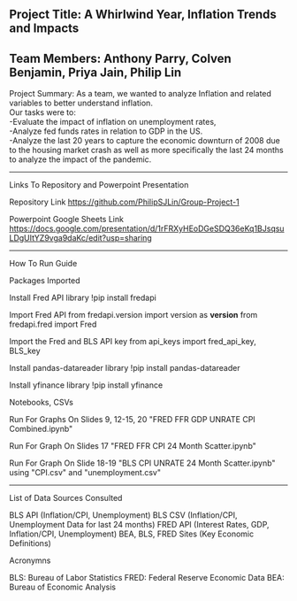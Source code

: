 Project Title: A Whirlwind Year, Inflation Trends and Impacts
----------------------------------------------------------------------
Team Members: Anthony Parry, Colven Benjamin, Priya Jain, Philip Lin
----------------------------------------------------------------------

Project Summary: As a team, we wanted to analyze Inflation and related variables to better understand inflation. <br />
Our tasks were to: <br />
-Evaluate the impact of inflation on unemployment rates, <br />
-Analyze fed funds rates in relation to GDP in the US. <br />
-Analyze the last 20 years to capture the economic downturn of 2008 due to the housing market crash as well as more specifically the last 24 months to analyze the impact of the pandemic.

----------------------------------------------------------------------
Links To Repository and Powerpoint Presentation

Repository Link
https://github.com/PhilipSJLin/Group-Project-1

Powerpoint Google Sheets Link
https://docs.google.com/presentation/d/1rFRXyHEoDGeSDQ36eKq1BJsqsuLDgUItYZ9vga9daKc/edit?usp=sharing

----------------------------------------------------------------------
How To Run Guide

Packages Imported

Install Fred API library
!pip install fredapi

Import Fred API
from fredapi.version import version as __version__
from fredapi.fred import Fred

Import the Fred and BLS API key
from api_keys import fred_api_key, BLS_key

Install pandas-datareader library
!pip install pandas-datareader

Install yfinance library 
!pip install yfinance

Notebooks, CSVs

Run For Graphs On Slides 9, 12-15, 20 "FRED FFR GDP UNRATE CPI Combined.ipynb"

Run For Graph On Slides 17 "FRED FFR CPI 24 Month Scatter.ipynb"

Run For Graph On Slide 18-19 "BLS CPI UNRATE 24 Month Scatter.ipynb" using "CPI.csv" and "unemployment.csv"

----------------------------------------------------------------------

List of Data Sources Consulted 

BLS API (Inflation/CPI, Unemployment)
BLS CSV (Inflation/CPI, Unemployment Data for last 24 months)
FRED API (Interest Rates, GDP, Inflation/CPI, Unemployment)
BEA, BLS, FRED Sites (Key Economic Definitions)

Acronymns

BLS: Bureau of Labor Statistics
FRED: Federal Reserve Economic Data
BEA: Bureau of Economic Analysis


